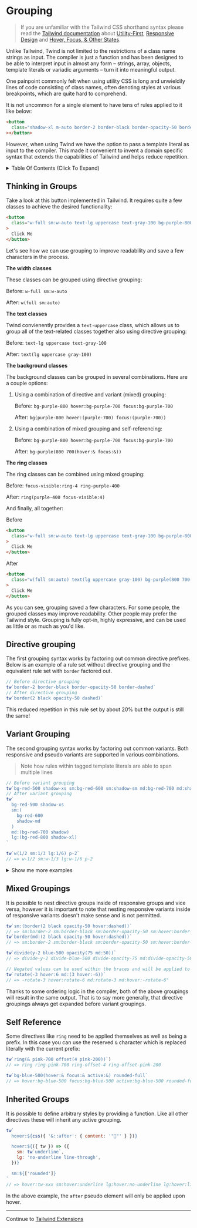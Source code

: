 # Grouping

> If you are unfamiliar with the Tailwind CSS shorthand syntax please read the [Tailwind documentation](https://tailwindcss.com/docs) about [Utility-First](https://tailwindcss.com/docs/utility-first), [Responsive Design](https://tailwindcss.com/docs/responsive-design) and [Hover, Focus, & Other States](https://tailwindcss.com/docs/hover-focus-and-other-states).

Unlike Tailwind, Twind is not limited to the restrictions of a class name strings as input. The compiler is just a function and has been designed to be able to interpret input in almost any form – strings, array, objects, template literals or variadic arguments – turn it into meaningful output.

One painpoint commonly felt when using utility CSS is long and unwieldily lines of code consisting of class names, often denoting styles at various breakpoints, which are quite hard to comprehend.

It is not uncommon for a single element to have tens of rules applied to it like below:

```html
<button
  class="shadow-xl m-auto border-2 border-black border-opacity-50 border-dashed px-4 md:px-6 py-3 md:py-4 space-x-2 md:space-x-4 transform hover:scale-110 hover:rotate-5 animate-pulse absolute top-0 left-0 rounded-full"
></button>
```

However, when using Twind we have the option to pass a template literal as input to the compiler. This made it convenient to invent a domain specific syntax that extends the capabilities of Tailwind and helps reduce repetition.

<details><summary>Table Of Contents (Click To Expand)</summary>

<!-- START doctoc generated TOC please keep comment here to allow auto update -->
<!-- DON'T EDIT THIS SECTION, INSTEAD RE-RUN doctoc TO UPDATE -->

- [Thinking in Groups](#thinking-in-groups)
- [Directive grouping](#directive-grouping)
- [Variant Grouping](#variant-grouping)
- [Mixed Groupings](#mixed-groupings)
- [Self Reference](#self-reference)
- [Inherited Groups](#inherited-groups)

<!-- END doctoc generated TOC please keep comment here to allow auto update -->
</details>

## Thinking in Groups

Take a look at this button implemented in Tailwind. It requires quite a few classes to achieve the desired functionality:

```html
<button
  class="w-full sm:w-auto text-lg uppercase text-gray-100 bg-purple-800 hover:bg-purple-700 focus:bg-purple-700 focus-visible:ring-4 ring-purple-400 px-6 py-2 rounded-full transition-colors duration-300"
>
  Click Me
</button>
```

Let's see how we can use grouping to improve readability and save a few characters in the process.

**The width classes**

These classes can be grouped using directive grouping:

Before: `w-full sm:w-auto`

After: `w(full sm:auto)`

**The text classes**

Twind convienently provides a `text-uppercase` class, which allows us to group all of the text-related classes together also using directive grouping:

Before: `text-lg uppercase text-gray-100`

After: `text(lg uppercase gray-100)`

**The background classes**

The background classes can be grouped in several combinations. Here are a couple options:

1. Using a combination of directive and variant (mixed) grouping:

   Before: `bg-purple-800 hover:bg-purple-700 focus:bg-purple-700`

   After: `bg(purple-800 hover:(purple-700) focus:(purple-700))`

2. Using a combination of mixed grouping and self-referencing:

   Before: `bg-purple-800 hover:bg-purple-700 focus:bg-purple-700`

   After: `bg-purple(800 700(hover:& focus:&))`

**The ring classes**

The ring classes can be combined using mixed grouping:

Before: `focus-visible:ring-4 ring-purple-400`

After: `ring(purple-400 focus-visible:4)`

And finally, all together:

Before

```html
<button
  class="w-full sm:w-auto text-lg uppercase text-gray-100 bg-purple-800 hover:bg-purple-700 focus:bg-purple-700 focus-visible:ring-4 ring-purple-400 px-6 py-2 rounded-full transition-colors duration-300"
>
  Click Me
</button>
```

After

```html
<button
  class="w(full sm:auto) text(lg uppercase gray-100) bg-purple(800 700(hover:& focus:&)) ring(purple-400 focus-visible:4)) px-6 py-2 rounded-full transition-colors duration-300"
>
  Click Me
</button>
```

As you can see, grouping saved a few characters. For some people, the grouped classes may improve readability. Other people may prefer the Tailwind style. Grouping is fully opt-in, highly expressive, and can be used as little or as much as you'd like.

## Directive grouping

The first grouping syntax works by factoring out common directive prefixes. Below is an example of a rule set without directive grouping and the equivalent rule set with `border` factored out.

```js
// Before directive grouping
tw`border-2 border-black border-opacity-50 border-dashed`
// After directive grouping
tw`border(2 black opacity-50 dashed)`
```

This reduced repetition in this rule set by about 20% but the output is still the same!

## Variant Grouping

The second grouping syntax works by factoring out common variants. Both responsive and pseudo variants are supported in various combinations.

> Note how rules within tagged template literals are able to span multiple lines

```js
// Before variant grouping
tw`bg-red-500 shadow-xs sm:bg-red-600 sm:shadow-sm md:bg-red-700 md:shadow lg:bg-red-800 lg:shadow-xl`
// After variant grouping
tw`
  bg-red-500 shadow-xs
  sm:(
    bg-red-600
    shadow-md
  )
  md:(bg-red-700 shadow)
  lg:(bg-red-800 shadow-xl)
`

tw`w(1/2 sm:1/3 lg:1/6) p-2`
// => w-1/2 sm:w-1/3 lg:w-1/6 p-2
```

<details><summary>Show me more examples</summary>

```js
// Grouping across string boundaries
tw('hover:(', 'bg-red-500', 'p-3', ')', 'm-1')
// => hover:bg-red-500 hover:p-3 m-1

tw('hover:(bg-red-500', 'p-3)', 'm-1')
// => hover:bg-red-500 hover:p-3 m-1

tw`bg-${'red'}(600 700(hover:& focus:&))`
// => bg-red-600 hover:bg-red-700 focus:bg-red-700
```

</details>

## Mixed Groupings

It is possible to nest directive groups inside of responsive groups and vice versa, however it is important to note that nesting responsive variants inside of responsive variants doesn't make sense and is not permitted.

```js
tw`sm:(border(2 black opacity-50 hover:dashed))`
// => sm:border-2 sm:border-black sm:border-opacity-50 sm:hover:border-dashed
tw`border(md:(2 black opacity-50 hover:dashed))`
// => sm:border-2 sm:border-black sm:border-opacity-50 sm:hover:border-dashed

tw`divide(y-2 blue-500 opacity(75 md:50))`
// => divide-y-2 divide-blue-500 divide-opacity-75 md:divide-opacity-50

// Negated values can be used within the braces and will be applied to the directive:
tw`rotate(-3 hover:6 md:(3 hover:-6))`
// => -rotate-3 hover:rotate-6 md:rotate-3 md:hover:-rotate-6"
```

Thanks to some ordering logic in the compiler, both of the above groupings will result in the same output. That is to say more generally, that directive groupings always get expanded before variant groupings.

## Self Reference

Some directives like `ring` need to be applied themselves as well as being a prefix. In this case you can use the reserved `&` character which is replaced literally with the current prefix:

```js
tw`ring(& pink-700 offset(4 pink-200))`)
// => ring ring-pink-700 ring-offset-4 ring-offset-pink-200

tw`bg-blue-500(hover:& focus:& active:&) rounded-full`
// => hover:bg-blue-500 focus:bg-blue-500 active:bg-blue-500 rounded-full
```

## Inherited Groups

It is possible to define arbitrary styles by providing a function. Like all other directives these will inherit any active grouping.

```js
tw`
  hover:${css({ '&::after': { content: '"🌈"' } })}

  hover:${({ tw }) => ({
    sm: tw`underline`,
    lg: 'no-underline line-through',
  })}

  sm:${['rounded']}
`
// => hover:tw-xxx sm:hover:underline lg:hover:no-underline lg:hover:line-through sm:rounded
```

In the above example, the `after` pseudo element will only be applied upon hover.

<hr/>

Continue to [Tailwind Extensions](./tailwind-extensions.md)
